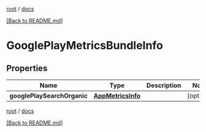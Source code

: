 [root](./../ "root") / [docs](./ "docs")

[[Back to README.md]](./../README.md "[Back to README.md]")

# GooglePlayMetricsBundleInfo

## Properties

| Name | Type | Description | Notes |
|------------ | ------------- | ------------- | -------------|
|**googlePlaySearchOrganic** | [**AppMetricsInfo**](AppMetricsInfo.md) |  |  [optional] |

[root](./../ "root") / [docs](./ "docs")

[[Back to README.md]](./../README.md "[Back to README.md]")